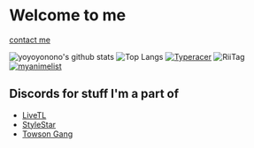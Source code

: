 # Welcome to me

[contact me](https://social.ggrks.moe/)

![yoyoyonono's github stats](https://github-readme-stats.vercel.app/api?username=yoyoyonono)
![Top Langs](https://github-readme-stats.vercel.app/api/top-langs/?username=yoyoyonono)
[![Typeracer](https://data.typeracer.com/misc/badge?user=yoyoyonono)](https://data.typeracer.com/pit/profile?user=yoyoyonono)
![RiiTag](https://tag.rc24.xyz/331171913432956933/tag.png)
[![myanimelist](https://cdn.myanimelist.net/signature/Yoyoyonono.png)](https://myanimelist.net/profile/Yoyoyonono)

## Discords for stuff I'm a part of

+ [LiveTL](https://discord.gg/uJrV3tmthg)
+ [StyleStar](https://discord.gg/sZ2jJKE)
+ [Towson Gang](https://discord.gg/AqrqZbA)
